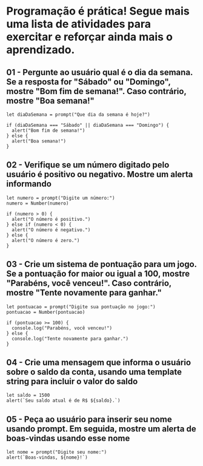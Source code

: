 # Programação é prática! Segue mais uma lista de atividades para exercitar e reforçar ainda mais o aprendizado.

## 01 - Pergunte ao usuário qual é o dia da semana. Se a resposta for "Sábado" ou "Domingo", mostre "Bom fim de semana!". Caso contrário, mostre "Boa semana!"

```
let diaDaSemana = prompt("Que dia da semana é hoje?")

if (diaDaSemana === "Sábado" || diaDaSemana === "Domingo") {
  alert("Bom fim de semana!")
} else {
  alert("Boa semana!")
}
```

## 02 - Verifique se um número digitado pelo usuário é positivo ou negativo. Mostre um alerta informando

```
let numero = prompt("Digite um número:")
numero = Number(numero)

if (numero > 0) {
  alert("O número é positivo.")
} else if (numero < 0) {
  alert("O número é negativo.")
} else {
  alert("O número é zero.")
}
```

## 03 - Crie um sistema de pontuação para um jogo. Se a pontuação for maior ou igual a 100, mostre "Parabéns, você venceu!". Caso contrário, mostre "Tente novamente para ganhar."

```
let pontuacao = prompt("Digite sua pontuação no jogo:")
pontuacao = Number(pontuacao)

if (pontuacao >= 100) {
  console.log("Parabéns, você venceu!")
} else {
  console.log("Tente novamente para ganhar.")
}
```

## 04 - Crie uma mensagem que informa o usuário sobre o saldo da conta, usando uma template string para incluir o valor do saldo

```
let saldo = 1500
alert(`Seu saldo atual é de R$ ${saldo}.`)
```

## 05 - Peça ao usuário para inserir seu nome usando prompt. Em seguida, mostre um alerta de boas-vindas usando esse nome

```
let nome = prompt("Digite seu nome:")
alert(`Boas-vindas, ${nome}!`)
```
